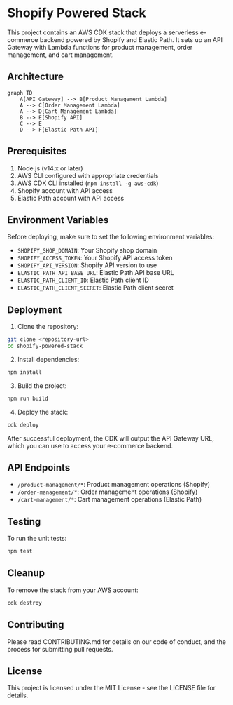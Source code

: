 # Shopify Powered Stack

This project contains an AWS CDK stack that deploys a serverless e-commerce backend powered by Shopify and Elastic Path. It sets up an API Gateway with Lambda functions for product management, order management, and cart management.

## Architecture

```mermaid
graph TD
    A[API Gateway] --> B[Product Management Lambda]
    A --> C[Order Management Lambda]
    A --> D[Cart Management Lambda]
    B --> E[Shopify API]
    C --> E
    D --> F[Elastic Path API]
```

## Prerequisites

1. Node.js (v14.x or later)
2. AWS CLI configured with appropriate credentials
3. AWS CDK CLI installed (`npm install -g aws-cdk`)
4. Shopify account with API access
5. Elastic Path account with API access

## Environment Variables

Before deploying, make sure to set the following environment variables:

- `SHOPIFY_SHOP_DOMAIN`: Your Shopify shop domain
- `SHOPIFY_ACCESS_TOKEN`: Your Shopify API access token
- `SHOPIFY_API_VERSION`: Shopify API version to use
- `ELASTIC_PATH_API_BASE_URL`: Elastic Path API base URL
- `ELASTIC_PATH_CLIENT_ID`: Elastic Path client ID
- `ELASTIC_PATH_CLIENT_SECRET`: Elastic Path client secret

## Deployment

1. Clone the repository:

```bash
git clone <repository-url>
cd shopify-powered-stack
```

2. Install dependencies:

```bash
npm install
```

3. Build the project:

```bash
npm run build
```

4. Deploy the stack:

```bash
cdk deploy
```

After successful deployment, the CDK will output the API Gateway URL, which you can use to access your e-commerce backend.

## API Endpoints

- `/product-management/*`: Product management operations (Shopify)
- `/order-management/*`: Order management operations (Shopify)
- `/cart-management/*`: Cart management operations (Elastic Path)

## Testing

To run the unit tests:

```bash
npm test
```

## Cleanup

To remove the stack from your AWS account:

```bash
cdk destroy
```

## Contributing

Please read CONTRIBUTING.md for details on our code of conduct, and the process for submitting pull requests.

## License

This project is licensed under the MIT License - see the LICENSE file for details.